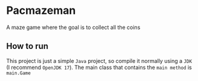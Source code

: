 # Pacmazeman

A maze game where the goal is to collect all the coins

## How to run

This project is just a simple `Java` project, so compile it normally using a `JDK` (I recommend `OpenJDK 17`). The main class that contains the `main method` is `main.Game`
